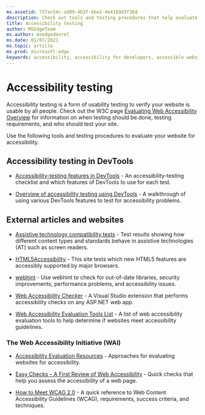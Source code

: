 ```yaml
---
ms.assetid: 737ac54c-ad89-4b3f-bbe2-4e4169d3f364
description: Check out tools and testing procedures that help evaluate a website's accessibility.
title: Accessibility testing
author: MSEdgeTeam
ms.author: msedgedevrel
ms.date: 01/07/2021
ms.topic: article
ms.prod: microsoft-edge
keywords: accessibility, accessibility for developers, accessible websites, edge, web development, ARIA, developer, UIA, UI Automation
---
```

# Accessibility testing

Accessibility testing is a form of usability testing to verify your website is usable by all people. Check out the W3C page [Evaluating Web Accessibility Overview](https://www.w3.org/WAI/test-evaluate 'Evaluating Web Accessibility Overview | W3C') for information on when testing should be done, testing requirements, and who should test your site.

Use the following tools and testing procedures to evaluate your website for accessibility.


<!-- ====================================================================== -->
## Accessibility testing in DevTools

*   [Accessibility-testing features in DevTools][DevtoolsAccessibilityReference] - An accessibility-testing checklist and which features of DevTools to use for each test.

*   [Overview of accessibility testing using DevTools][DevtoolsAccessibilityAccessibilitytestingindevtools] - A walkthrough of using various DevTools features to test for accessibility problems.


<!-- ====================================================================== -->
## External articles and websites

*  [Assistive technology compatibility tests][powermapper com tests] - Test results showing how different content types and standards behave in assistive technologies (AT) such as screen readers.

[powermapper com tests]: http://www.powermapper.com/tests "Assistive technology compatibility tests | Powermapper.com"

*  [HTML5Accessibility][html5accessibility com] - This site tests which new HTML5 features are accessibly supported by major browsers.

[html5accessibility com]: https://html5accessibility.com "HTML5 Accessibility .com"

*  [webhint][webhint] - Use webhint to check for out-of-date libraries, security improvements, performance problems, and accessibility issues.

[webhint]: https://webhint.io 'webhint'

*  [Web Accessibility Checker][Web Accessibility Checker] - A Visual Studio extension that performs accessibility checks on any ASP.NET web app.

[Web Accessibility Checker]: https://visualstudiogallery.msdn.microsoft.com/3aabefab-1681-4fea-8f95-6a62e2f0f1ec 'Web Accessibility Checker'

*  [Web Accessibility Evaluation Tools List](https://www.w3.org/WAI/ER/tools/index.html 'Web Accessibility Evaluation Tools List') - A list of web accessibility evaluation tools to help determine if websites meet accessibility guidelines.

### The Web Accessibility Initiative (WAI)

*  [Accessibility Evaluation Resources](https://www.w3.org/WAI/eval/Overview.html 'Accessibility Evaluation Resources') - Approaches for evaluating websites for accessibility.

*  [Easy Checks – A First Review of Web Accessibility](https://www.w3.org/WAI/eval/preliminary.html 'Easy Checks – A First Review of Web Accessibility | W3C WAI') - Quick checks that help you assess the accessibility of a web page.

*  [How to Meet WCAG 2.0](https://www.w3.org/WAI/WCAG20/quickref 'How to Meet WCAG 2.0 | WAI') - A quick reference to Web Content Accessibility Guidelines (WCAG), requirements, success criteria, and techniques.


<!-- ====================================================================== -->
<!-- links -->
[DevtoolsAccessibilityAccessibilitytestingindevtools]: ../devtools-guide-chromium/accessibility/accessibility-testing-in-devtools.md 'Overview of accessibility testing using DevTools | Microsoft Edge Developer documentation'
[DevtoolsAccessibilityReference]: ../devtools-guide-chromium/accessibility/reference.md "Accessibility-testing features in DevTools | Microsoft Edge Developer documentation"
<!-- external links -->
